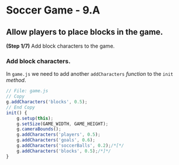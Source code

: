 # Soccer Game - 9.A

## Allow players to place blocks in the game.

**(Step 1/7)** Add block characters to the game.

### Add block characters.

In `game.js` we need to add another `addCharacters` _function_ to the `init` _method_.

```javascript
// File: game.js
// Copy
g.addCharacters('blocks', 0.5);
// End Copy
init() {
	g.setup(this);
	g.setSize(GAME_WIDTH, GAME_HEIGHT);
	g.cameraBounds();
	g.addCharacters('players', 0.5);
	g.addCharacters('goals', 0.6);
	g.addCharacters('soccerBalls', 0.2);/*[*/
	g.addCharacters('blocks', 0.5);/*]*/
}
```
